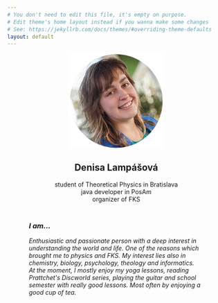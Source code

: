 ```yaml
---
# You don't need to edit this file, it's empty on purpose.
# Edit theme's home layout instead if you wanna make some changes
# See: https://jekyllrb.com/docs/themes/#overriding-theme-defaults
layout: default
---
```

<div class="row">
  <div class="col-md-4 vertical-line" style="text-align:center">
    <img src="/img/dendaxd.png" width="220px">
    <h2>Denisa Lampášová</h2>
    student of Theoretical Physics in Bratislava<br>
    java developer in PosAm<br>
    organizer of FKS
  </div>
  <div class="col-md-8" style="padding:20px; padding-left: 50px">
  <i>
   <div class="row">
  <h3>I am...</h3>
  </div>
  <div class="row">
  Enthusiastic and passionate person with a deep interest in understanding the world and life.
  One of the reasons which brought me to physics and FKS.
  My interest lies also in chemistry, biology, psychology, theology and informatics.
  </div>
  <div class="row">
  At the moment, I mostly enjoy my yoga lessons, reading Prattchet's Discworld series, playing the guitar and school semester with really good lessons. Most often by enjoying a good cup of tea.
  </div> 
  
  </i>
  </div>
  </div>
